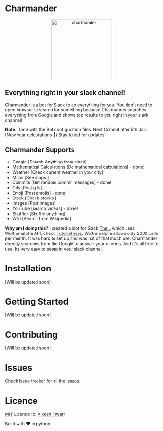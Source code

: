 # Charmander
<p align="center">
   <img align="centre" src="http://vignette4.wikia.nocookie.net/pokemon/images/5/55/004Charmander_OS_anime_3.png/revision/latest?cb=20150330015131" alt="charmander" width="200px" height="200px"/>
</p>

Everything right in your slack channel!
------------------------------------

Charmander is a bot for Slack to do everything for you. You don't need to open browser to search for something because Charmander searches everything from Google and shows top results to you right in your slack channel! 

**Note**: Done with the Bot configuration files. Next Commit after 5th Jan. (New year celebrations :beers:) Stay tuned for updates!

Charmander Supports 
------------------
 - Google [Search Anything from slack]
 - Mathematical Calculations [Do mathematical calculations] - done!
 - Weather [Check current weather in your city]
 - Maps [See maps ]
 - Commits [Get random commit messages] - done!
 - Gifs [Post gifs]
 - Emoji [Post emojis] - done!
 - Stock [Check stocks ]
 - Images [Post images]
 - YouTube [search videos] - done!
 - Shuffler [Shuffle anything]
 - Wiki [Search from Wikipedia]

**Why am I doing this?**
I created a blot for Slack [The L](https://github.com/vicky002/slack-TheL) which uses Wolframalpha API, check [Tutorial here](http://eulercoder.me/posts/How-to-create-Slack-Bot-using-wolframalpha-API/). Wolframalpha allows only 2000 calls per month. It was hard to set up and was not of that much use. Charmander directly searches from the Google to answer your queries. And it's all free to use. Its very easy to setup in your slack channel.  

# Installation

[Will be updated soon]

# Getting Started 

[Will be updated soon]

# Contributing 

[Will be updated soon]


# Issues

Check [Issue tracker](https://github.com/vicky002/Charmander/issues) for all the issues.

# Licence

[MIT](https://github.com/vicky002/Charmander/blob/master/LICENSE) Licence (c) [Vikesh Tiwari](https://github.com/vicky002)

Build with :heart: in python

